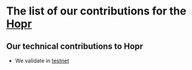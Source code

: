 # The list of our contributions for the [Hopr](https://hoprnet.org/)

## Our technical contributions to Hopr

- We validate in [testnet](16Uiu2HAm7EseP3Q26UdrrtogAcVTd9HyfkXHFVsbBG69S7q9YfNu)
